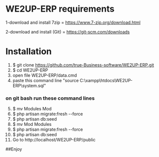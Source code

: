 # WE2UP-ERP requirements
1-download and install  7zip = https://www.7-zip.org/download.html

2-download and install (Git) = https://git-scm.com/downloads


# Installation 
1. $ git clone https://github.com/true-Business-software/WE2UP-ERP.git 
2. $ cd WE2UP-ERP 
3. open file WE2UP-ERP/data.cmd 
4. paste this command line 
   "source C:\xampp\htdocs\WE2UP-ERP\system.sql" 
### on git bash run these command lines 
5. $ mv Modules Mod 
6. $ php artisan migrate:fresh --force 
7. $ php artisan db:seed 
8. $ mv Mod Modules 
9. $ php artisan migrate:fresh --force 
10. $ php artisan db:seed 
11. Go to http://localhost/WE2UP-ERP/public 

##Enjoy
